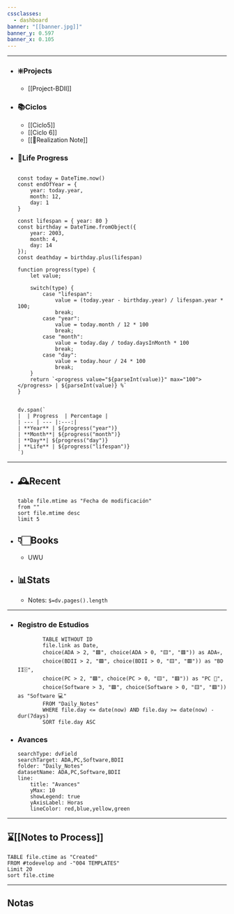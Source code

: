```yaml
---
cssclasses:
  - dashboard
banner: "[[banner.jpg]]"
banner_y: 0.597
banner_x: 0.105
---
```

---
- ### ❇️Projects
	- [[Project-BDII]]
- ### 📚Ciclos
	- [[Ciclo5]]
	- [[Ciclo 6]]
	- [[🧘Realization Note]]
- ### 🚧Life Progress
	```dataviewjs
	
	const today = DateTime.now()
	const endOfYear = {
	    year: today.year,
	    month: 12,
	    day: 1
	}
	
	const lifespan = { year: 80 } 
	const birthday = DateTime.fromObject({
	    year: 2003,
	    month: 4,
	    day: 14
	});
	const deathday = birthday.plus(lifespan)
	
	function progress(type) {
	    let value;
	    
	    switch(type) {
	        case "lifespan": 
	            value = (today.year - birthday.year) / lifespan.year * 100;
	            break;
	        case "year":
	            value = today.month / 12 * 100
	            break;
	        case "month":
	            value = today.day / today.daysInMonth * 100
	            break;
	        case "day":
	            value = today.hour / 24 * 100
	            break;
	    }
	    return `<progress value="${parseInt(value)}" max="100"></progress> | ${parseInt(value)} %`
	}
	
	
	dv.span(`
	|  | Progress  | Percentage |
	| --- | --- |:---:|
	| **Year** | ${progress("year")}
	| **Month**| ${progress("month")}
	| **Day**| ${progress("day")}
	| **Life** | ${progress("lifespan")}
	`)
	
	```

---

- ## 🕰️Recent
	 ```dataview
	table file.mtime as "Fecha de modificación"
	from ""
	sort file.mtime desc
	limit 5
	```
- ## 👇🏻Books
	- UWU

- ## 📊Stats
	- Notes:  `$=dv.pages().length`
---
- ### Registro de Estudios
	```dataview  
			TABLE WITHOUT ID
			file.link as Date,  
			choice(ADA > 2, "🟩", choice(ADA > 0, "🟨", "🟥")) as ADA💀,
			choice(BDII > 2, "🟩", choice(BDII > 0, "🟨", "🟥")) as "BD II🗄️",  
			choice(PC > 2, "🟩", choice(PC > 0, "🟨", "🟥")) as "PC 🫠",  
			choice(Software > 3, "🟩", choice(Software > 0, "🟨", "🟥")) as "Software 💻"
			FROM "Daily_Notes"  
			WHERE file.day <= date(now) AND file.day >= date(now) - dur(7days)  
			SORT file.day ASC 
	```
- ### Avances
	```tracker
	searchType: dvField
	searchTarget: ADA,PC,Software,BDII
	folder: "Daily_Notes"
	datasetName: ADA,PC,Software,BDII
	line:
		title: "Avances"
		yMax: 10
		showLegend: true
		yAxisLabel: Horas
		lineColor: red,blue,yellow,green
	```
----
## ⌛[[Notes to Process]]
```dataview 
TABLE file.ctime as "Created" 
FROM #todevelop and -"004 TEMPLATES"
Limit 20
sort file.ctime
```
---
## Notas




